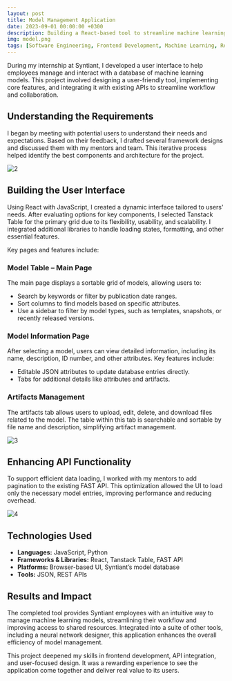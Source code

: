 ```yaml
---
layout: post
title: Model Management Application
date: 2023-09-01 00:00:00 +0300
description: Building a React-based tool to streamline machine learning model management and enhance collaboration.
img: model.png
tags: [Software Engineering, Frontend Development, Machine Learning, React]
---
```


During my internship at Syntiant, I developed a user interface to help employees manage and interact with a database of machine learning models. This project involved designing a user-friendly tool, implementing core features, and integrating it with existing APIs to streamline workflow and collaboration.

## Understanding the Requirements

I began by meeting with potential users to understand their needs and expectations. Based on their feedback, I drafted several framework designs and discussed them with my mentors and team. This iterative process helped identify the best components and architecture for the project.

![2]({{site.baseurl}}/assets/img/2.png)

## Building the User Interface

Using React with JavaScript, I created a dynamic interface tailored to users' needs. After evaluating options for key components, I selected Tanstack Table for the primary grid due to its flexibility, usability, and scalability. I integrated additional libraries to handle loading states, formatting, and other essential features.

Key pages and features include:

### Model Table – Main Page

The main page displays a sortable grid of models, allowing users to:

- Search by keywords or filter by publication date ranges.
- Sort columns to find models based on specific attributes.
- Use a sidebar to filter by model types, such as templates, snapshots, or recently released versions.

### Model Information Page

After selecting a model, users can view detailed information, including its name, description, ID number, and other attributes. Key features include:

- Editable JSON attributes to update database entries directly.
- Tabs for additional details like attributes and artifacts.

### Artifacts Management

The artifacts tab allows users to upload, edit, delete, and download files related to the model. The table within this tab is searchable and sortable by file name and description, simplifying artifact management.

![3]({{site.baseurl}}/assets/img/3.png)

## Enhancing API Functionality

To support efficient data loading, I worked with my mentors to add pagination to the existing FAST API. This optimization allowed the UI to load only the necessary model entries, improving performance and reducing overhead.

![4]({{site.baseurl}}/assets/img/four.png)

## Technologies Used

- **Languages:** JavaScript, Python
- **Frameworks & Libraries:** React, Tanstack Table, FAST API
- **Platforms:** Browser-based UI, Syntiant’s model database
- **Tools:** JSON, REST APIs

## Results and Impact

The completed tool provides Syntiant employees with an intuitive way to manage machine learning models, streamlining their workflow and improving access to shared resources. Integrated into a suite of other tools, including a neural network designer, this application enhances the overall efficiency of model management.

This project deepened my skills in frontend development, API integration, and user-focused design. It was a rewarding experience to see the application come together and deliver real value to its users.
